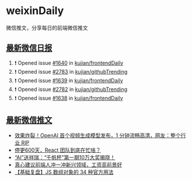 # weixinDaily
微信推文，分享每日的前端微信推文

## [最新微信日报](https://github.com/kujian/weixinDaily/issues)

<!--START_SECTION:activity-->
1. ❗ Opened issue [#1640](https://github.com/kujian/frontendDaily/issues/1640) in [kujian/frontendDaily](https://github.com/kujian/frontendDaily)
2. ❗ Opened issue [#2783](https://github.com/kujian/githubTrending/issues/2783) in [kujian/githubTrending](https://github.com/kujian/githubTrending)
3. ❗ Opened issue [#1639](https://github.com/kujian/frontendDaily/issues/1639) in [kujian/frontendDaily](https://github.com/kujian/frontendDaily)
4. ❗ Opened issue [#2782](https://github.com/kujian/githubTrending/issues/2782) in [kujian/githubTrending](https://github.com/kujian/githubTrending)
5. ❗ Opened issue [#1638](https://github.com/kujian/frontendDaily/issues/1638) in [kujian/frontendDaily](https://github.com/kujian/frontendDaily)
<!--END_SECTION:activity-->


## [最新微信推文](https://weixin.qdkfweb.cn/)

<!-- BLOG-POST-LIST:START -->
- [效果炸裂！OpenAI 首个视频生成模型发布，1 分钟流畅高清，网友：整个行业 RIP](https://weixin.qdkfweb.cn/40368.html)
- [停更600天，React 团队到底在忙啥？](https://weixin.qdkfweb.cn/40367.html)
- [“AI”送祥瑞：“千帆杯”第一期10万大奖揭晓！](https://weixin.qdkfweb.cn/40376.html)
- [真心建议前端人冲一冲新兴领域，工资高前景好](https://weixin.qdkfweb.cn/40371.html)
- [【基础复盘】JS 数组对象的 34 种官方用法](https://weixin.qdkfweb.cn/40372.html)
<!-- BLOG-POST-LIST:END -->